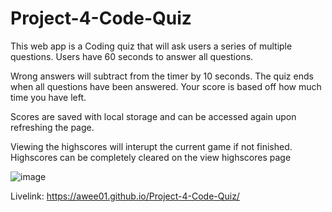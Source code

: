 # Project-4-Code-Quiz

This web app is a Coding quiz that will ask users a series of multiple questions. Users have 60 seconds to answer all questions. 

Wrong answers will subtract from the timer by 10 seconds. The quiz ends when all questions have been answered. Your score is based off how much time you have left.

Scores are saved with local storage and can be accessed again upon refreshing the page.

Viewing the highscores will interupt the current game if not finished. Highscores can be completely cleared on the view highscores page


![image](https://user-images.githubusercontent.com/85651950/141399565-05442c23-d672-42af-8549-b1e823574af4.png)


Livelink: https://awee01.github.io/Project-4-Code-Quiz/
